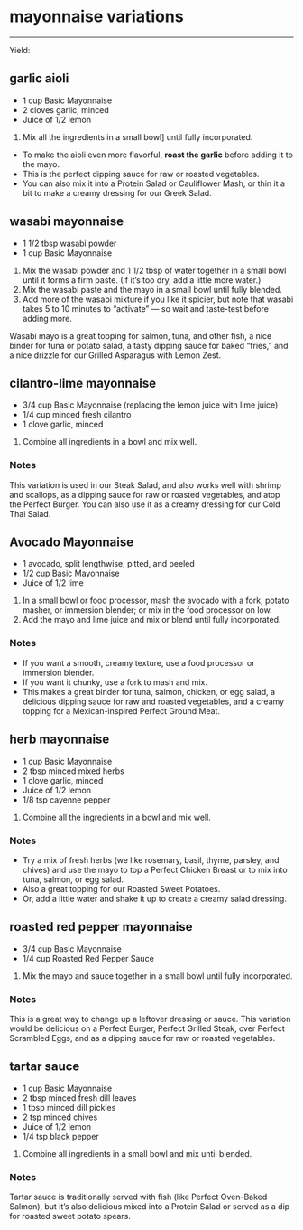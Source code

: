 # mayonnaise variations
---
Yield: 

## garlic aioli
- 1 cup Basic Mayonnaise
- 2 cloves garlic, minced
- Juice of 1/2 lemon

1. Mix all the ingredients in a small bowl] until fully incorporated.

- To make the aioli even more flavorful, **roast the garlic** before adding it to the mayo.
- This is the perfect dipping sauce for raw or roasted vegetables.
- You can also mix it into a Protein Salad or Cauliflower Mash, or thin it a bit to make a creamy dressing for our Greek Salad.

## wasabi mayonnaise
- 1 1/2 tbsp wasabi powder
- 1 cup Basic Mayonnaise

1. Mix the wasabi powder and 1 1/2 tbsp of water together in a small bowl until it forms a firm paste. (If it’s too dry, add a little more water.)
2. Mix the wasabi paste and the mayo in a small bowl until fully blended.
3. Add more of the wasabi mixture if you like it spicier, but note that wasabi takes 5 to 10 minutes to “activate” — so wait and taste-test before adding more.

Wasabi mayo is a great topping for salmon, tuna, and other fish, a nice binder for tuna or potato salad, a tasty dipping sauce for baked “fries,” and a nice drizzle for our Grilled Asparagus with Lemon Zest.

## cilantro-lime mayonnaise
- 3/4 cup Basic Mayonnaise (replacing the lemon juice with lime juice)
- 1/4 cup minced fresh cilantro
- 1 clove garlic, minced

1. Combine all ingredients in a bowl and mix well.

### Notes
This variation is used in our Steak Salad, and also works well with shrimp and scallops, as a dipping sauce for raw or roasted vegetables, and atop the Perfect Burger. You can also use it as a creamy dressing for our Cold Thai Salad.

## Avocado Mayonnaise
- 1 avocado, split lengthwise, pitted, and peeled
- 1/2 cup Basic Mayonnaise
- Juice of 1/2 lime

1. In a small bowl or food processor, mash the avocado with a fork, potato masher, or immersion blender; or mix in the food processor on low.
2. Add the mayo and lime juice and mix or blend until fully incorporated.

### Notes
- If you want a smooth, creamy texture, use a food processor or immersion blender.
- If you want it chunky, use a fork to mash and mix.
- This makes a great binder for tuna, salmon, chicken, or egg salad, a delicious dipping sauce for raw and roasted vegetables, and a creamy topping for a Mexican-inspired Perfect Ground Meat.

## herb mayonnaise
- 1 cup Basic Mayonnaise
- 2 tbsp minced mixed herbs
- 1 clove garlic, minced
- Juice of 1/2 lemon
- 1/8 tsp cayenne pepper

1. Combine all the ingredients in a bowl and mix well.

### Notes
- Try a mix of fresh herbs (we like rosemary, basil, thyme, parsley, and chives) and use the mayo to top a Perfect Chicken Breast
or to mix into tuna, salmon, or egg salad.
- Also a great topping for our Roasted Sweet Potatoes.
- Or, add a little water and shake it up to create a creamy salad dressing.

## roasted red pepper mayonnaise
- 3/4 cup Basic Mayonnaise
- 1/4 cup Roasted Red Pepper Sauce

1. Mix the mayo and sauce together in a small bowl until fully incorporated.

### Notes
This is a great way to change up a leftover dressing or sauce. This variation would be delicious on a Perfect Burger, Perfect Grilled Steak, over Perfect Scrambled Eggs, and as a dipping sauce for raw or roasted vegetables.

## tartar sauce
- 1 cup Basic Mayonnaise
- 2 tbsp minced fresh dill leaves
- 1 tbsp minced dill pickles
- 2 tsp minced chives
- Juice of 1/2 lemon
- 1/4 tsp black pepper

1. Combine all ingredients in a small bowl and mix until blended.

### Notes
Tartar sauce is traditionally served with fish (like Perfect Oven-Baked Salmon), but it’s also delicious mixed into a Protein Salad or served as a dip for roasted sweet potato spears.
